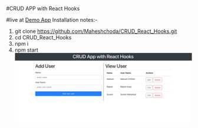 #CRUD APP with React Hooks

#live at [Demo App](http://Maheshchoda.github.io/CRUD_React_Hooks) 
Installation notes:-
1) git clone https://github.com/Maheshchoda/CRUD_React_Hooks.git
2) cd CRUD_React_Hooks
3) npm i
4) npm start
![App Screeshort](./src/Screenshot.png)
